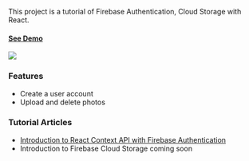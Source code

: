 This project is a tutorial of Firebase Authentication, Cloud Storage with React.

#### [See Demo](https://victoria-lo.github.io/photo-album/)

<img src="https://www.pullrequest.com/blog/introduction-to-firebase-storage-part-2/images/how-to-delete-files-from-firebase-cloud-storage.gif" />

### Features
- Create a user account
- Upload and delete photos

### Tutorial Articles
- [Introduction to React Context API with Firebase Authentication](https://lo-victoria.com/introduction-to-react-context-api-with-firebase-authentication)
- Introduction to Firebase Cloud Storage coming soon
